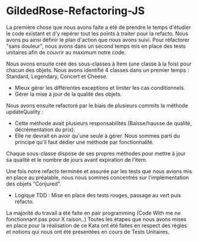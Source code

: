# GildedRose-Refactoring-JS

La première chose que nous avons faite a été de prendre le temps d'étudier le code existant et d'y repérer tout les points à traiter pour la refacto. 
Nous avons pu ainsi définir le plan d'action que nous avons suivi. 
Pour réfactorer "sans douleur", nous avons dans un second temps mis en place des tests unitaires afin de couvrir au maximum notre code.

Nous avons ensuite créé des sous-classes à Item (une classe à la fois) pour chacun des objets. 
Nous avons identifié 4 classes dans un premier temps : Standard, Legendary, Concert et Cheese. 
* Mieux gérer les différentes exceptions et limiter les cas conditionnels. 
* Gérer la mise à jour de la qualité des objets. 
 
Nous avons ensuite refactoré par le biais de plusieurs commits la méthode updateQuality : 
* Cette méthode avait plusieurs responsabilités (Baisse/hausse de qualité, décrémentation du prix). 
* Elle ne devrait en avoir qu'une seule à gérer. 
Nous sommes parti du principe qu'il faut dédier une méthode par fonctionnalité. 
 
Chaque sous-classe dispose de ses propres méthodes pour mettre à jour sa qualité et le nombre de jours avant expiration de l'item. 

Une fois notre refacto terminée et assurée par les tests que nous avions mis en place au préalable, nous nous sommes concentrés sur l'implémentation des objets "Conjured".
* Logique TDD : Mise en place des tests rouges, passage au vert puis refacto. 

La majorité du travail a été faite en pair programming (Code With me ne fonctionnant pas pour X raison..)
Toutes les étapes que nous avons mises en place pour la réalisation de ce Kata ont été faites en respect des règles et notions qui nous ont été présentées en cours de Tests Unitaires.
